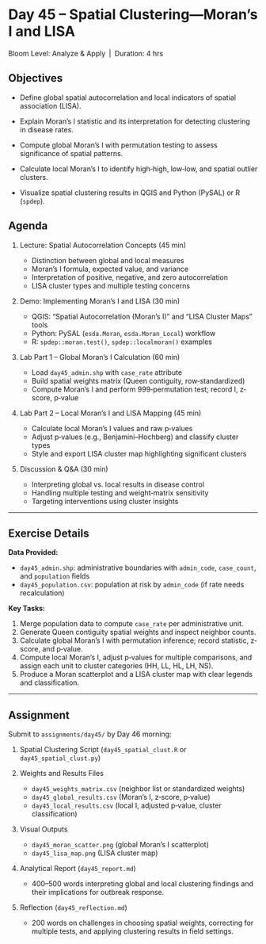 # **Day 45 – Spatial Clustering—Moran’s I and LISA**
  
Bloom Level: Analyze & Apply | Duration: 4 hrs  

## Objectives  

- Define global spatial autocorrelation and local indicators of spatial association (LISA).  

- Explain Moran’s I statistic and its interpretation for detecting clustering in disease rates.  

- Compute global Moran’s I with permutation testing to assess significance of spatial patterns.  

- Calculate local Moran’s I to identify high‐high, low‐low, and spatial outlier clusters.  

- Visualize spatial clustering results in QGIS and Python (PySAL) or R (`spdep`).  

## Agenda  

1. Lecture: Spatial Autocorrelation Concepts (45 min)  
   - Distinction between global and local measures  
   - Moran’s I formula, expected value, and variance  
   - Interpretation of positive, negative, and zero autocorrelation  
   - LISA cluster types and multiple testing concerns  

2. Demo: Implementing Moran’s I and LISA (30 min)  
   - QGIS: “Spatial Autocorrelation (Moran’s I)” and “LISA Cluster Maps” tools  
   - Python: PySAL (`esda.Moran`, `esda.Moran_Local`) workflow  
   - R: `spdep::moran.test()`, `spdep::localmoran()` examples  

3. Lab Part 1 – Global Moran’s I Calculation (60 min)  
   - Load `day45_admin.shp` with `case_rate` attribute  
   - Build spatial weights matrix (Queen contiguity, row‐standardized)  
   - Compute Moran’s I and perform 999‐permutation test; record I, z‐score, p‐value  

4. Lab Part 2 – Local Moran’s I and LISA Mapping (45 min)  
   - Calculate local Moran’s I values and raw p‐values  
   - Adjust p‐values (e.g., Benjamini–Hochberg) and classify cluster types  
   - Style and export LISA cluster map highlighting significant clusters  

5. Discussion & Q&A (30 min)  
   - Interpreting global vs. local results in disease control  
   - Handling multiple testing and weight‐matrix sensitivity  
   - Targeting interventions using cluster insights  

---

## Exercise Details  

**Data Provided:**  
- `day45_admin.shp`: administrative boundaries with `admin_code`, `case_count`, and `population` fields  
- `day45_population.csv`: population at risk by `admin_code` (if rate needs recalculation)  

**Key Tasks:**  
1. Merge population data to compute `case_rate` per administrative unit.  
2. Generate Queen contiguity spatial weights and inspect neighbor counts.  
3. Calculate global Moran’s I with permutation inference; record statistic, z‐score, and p‐value.  
4. Compute local Moran’s I, adjust p‐values for multiple comparisons, and assign each unit to cluster categories (HH, LL, HL, LH, NS).  
5. Produce a Moran scatterplot and a LISA cluster map with clear legends and classification.  

---

## Assignment  

Submit to `assignments/day45/` by Day 46 morning:  

1. Spatial Clustering Script (`day45_spatial_clust.R` or `day45_spatial_clust.py`)  

2. Weights and Results Files  
   - `day45_weights_matrix.csv` (neighbor list or standardized weights)  
   - `day45_global_results.csv` (Moran’s I, z‐score, p‐value)  
   - `day45_local_results.csv` (local I, adjusted p‐value, cluster classification)  

3. Visual Outputs  
   - `day45_moran_scatter.png` (global Moran’s I scatterplot)  
   - `day45_lisa_map.png` (LISA cluster map)  

4. Analytical Report (`day45_report.md`)  
   - 400–500 words interpreting global and local clustering findings and their implications for outbreak response.  

5. Reflection (`day45_reflection.md`)  
   - 200 words on challenges in choosing spatial weights, correcting for multiple tests, and applying clustering results in field settings.
